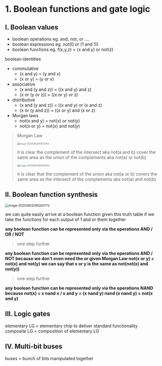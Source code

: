  # 1. Boolean functions and gate logic 

## I.  Boolean values 

* boolean operations eg. and, not, or  ....
* boolean expressions eg. not(0 or (1 and 1)) 
* boolean functions eg. f(x,y,z) = (x and y) or not(z)

boolean identities 

- commutative 
  - (x and y) = (y and x)
  - (x or y) = (y or x)
- associative
  - (x and (y and z)) = ((x and y) and z)
  - (x or (y or z)) = ((x or y) or z)
- distributive
  - (x and (y and z)) = ((x and y) or (x and z)
  - (x or (y and z)) = ((x or y) and (x or z)
- Morgan laws
  - not(x and y) = not(x) or not(y)
  - not(x or y) = not(x) and not(y)

> Morgan Law
>
> <img src="C:\Users\henri\AppData\Roaming\Typora\typora-user-images\image-20200802093653154.png" alt="image-20200802093653154" style="zoom:50%;" />
>
> it is clear the complement of the intersect aka not(a and b) cover the same area as the union of the complements
> aka not(a) or not(b) 
>
> <img src="C:\Users\henri\AppData\Roaming\Typora\typora-user-images\image-20200802094040283.png" alt="image-20200802094040283" style="zoom:50%;" />
>
> it is clear that the complement of the union aka not(a or b) covers the same area as the intersect of the complements 
> aka not(a) and not(b)

## II.  Boolean function synthesis

<img src="C:\Users\henri\AppData\Roaming\Typora\typora-user-images\image-20200802095350772.png" alt="image-20200802095350772" style="zoom:70%;" />

we can quite easily arrive at a boolean function given this truth table if we take the functions for each output of 1 and or them together 

**any boolean function can be represented only via the operations AND / OR / NOT** 

> one step further 

**any boolean function can be represented only via the operations AND / NOT because we don't even need the or given Morgan Law not(x or y) = not(x) and not(y)  we can say that x or y is the same as not(not(x) and not(y))**

> one step further 

**any boolean function can be represented only via the operations NAND because not(x) = x nand x / x and y = (x nand y) nand (x nand y) = not(x and y)**

## III.  Logic gates 

elementary LG = elementary chip to deliver standard functionality 
composite LG = composition of elementary LG  

## IV.  Multi-bit buses

buses = bunch of bits manipulated together 

